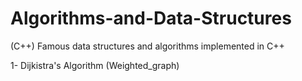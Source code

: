 # Algorithms-and-Data-Structures
(C++) Famous data structures and algorithms implemented in C++

1- Dijkistra's Algorithm (Weighted_graph)
